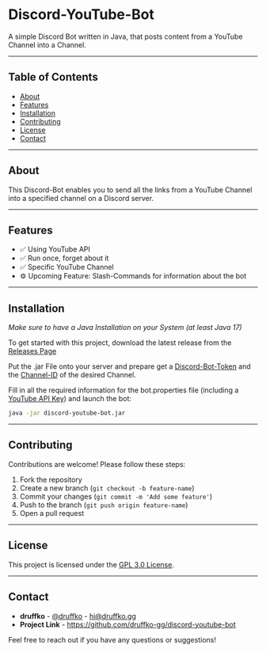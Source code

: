 
# Discord-YouTube-Bot

A simple Discord Bot written in Java, that posts content from a YouTube Channel into a Channel.

---

## Table of Contents
- [About](#about)
- [Features](#features)
- [Installation](#installation)
- [Contributing](#contributing)
- [License](#license)
- [Contact](#contact)

---

## About

This Discord-Bot enables you to send all the links from a YouTube Channel into a specified channel on a Discord server.

---

## Features

- ✅ Using YouTube API
- ✅ Run once, forget about it
- ✅ Specific YouTube Channel
- ⚙️ Upcoming Feature: Slash-Commands for information about the bot

---

## Installation

*Make sure to have a Java Installation on your System (at least Java 17)*

To get started with this project, download the latest release from the [Releases Page](https://github.com/druffko-gg/discord-rss-bot/releases)

Put the .jar File onto your server and prepare get a [Discord-Bot-Token](https://discord.com/developers/applications) and the [Channel-ID](https://docs.statbot.net/docs/faq/general/how-find-id/) of the desired Channel.

Fill in all the required information for the bot.properties file (including a [YouTube API Key](https://discord.com/developers/applications)) and launch the bot:

```bash
java -jar discord-youtube-bot.jar
```

---

## Contributing

Contributions are welcome! Please follow these steps:

1. Fork the repository
2. Create a new branch (`git checkout -b feature-name`)
3. Commit your changes (`git commit -m 'Add some feature'`)
4. Push to the branch (`git push origin feature-name`)
5. Open a pull request

---

## License

This project is licensed under the [GPL 3.0 License](LICENSE).

---

## Contact

- **druffko** - [@druffko](https://twitter.com/druffko) - hi@druffko.gg
- **Project Link** - https://github.com/druffko-gg/discord-youtube-bot

Feel free to reach out if you have any questions or suggestions!